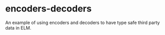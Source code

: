 # encoders-decoders
An example of using encoders and decoders to have type safe third party data in ELM.
